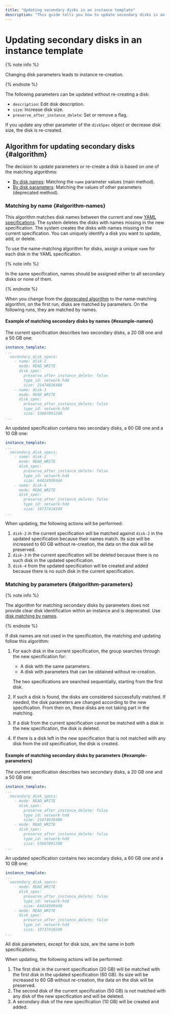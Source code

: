 ```yaml
---
title: "Updating secondary disks in an instance template"
description: "This guide tells you how to update secondary disks in an instance template."
---
```


# Updating secondary disks in an instance template

{% note info %}

Changing disk parameters leads to instance re-creation.

{% endnote %}

The following parameters can be updated without re-creating a disk:

* `description`: Edit disk description.
* `size`: Increase disk size.
* `preserve_after_instance_delete`: Set or remove a flag.

If you update any other parameter of the `diskSpec` object or decrease disk size, the disk is re-created.

## Algorithm for updating secondary disks {#algorithm}

The decision to update parameters or re-create a disk is based on one of the matching algorithms:

* [By disk names](#algorithm-names): Matching the `name` parameter values (main method).
* [By disk parameters](#algorithm-parameters): Matching the values of other parameters (deprecated method).

### Matching by name {#algorithm-names}

This algorithm matches disk names between the current and new [YAML specifications](../specification.md). The system deletes the disks with names missing in the new specification. The system creates the disks with names missing in the current specification. You can uniquely identify a disk you want to update, add, or delete.

To use the name-matching algorithm for disks, assign a unique `name` for each disk in the YAML specification.

{% note info %}

In the same specification, names should be assigned either to all secondary disks or none of them.

{% endnote %}

When you change from the [deprecated algorithm](#algorithm-parameters) to the name-matching algorithm, on the first run, disks are matched by parameters. On the following runs, they are matched by names.

#### Example of matching secondary disks by names {#example-names}

The current specification describes two secondary disks, a 20 GB one and a 50 GB one:

```yaml
instance_template:
...
  secondary_disk_specs:
    - name: disk-2
      mode: READ_WRITE
      disk_spec:
        preserve_after_instance_delete: false
        type_id: network-hdd
        size: 21474836480
    - name: disk-3
      mode: READ_WRITE
      disk_spec:
        preserve_after_instance_delete: false
        type_id: network-hdd
        size: 53687091200
...
```

An updated specification contains two secondary disks, a 60 GB one and a 10 GB one:

```yaml
instance_template:
...
  secondary_disk_specs:
    - name: disk-2
      mode: READ_WRITE
      disk_spec:
        preserve_after_instance_delete: false
        type_id: network-hdd
        size: 64424509440
    - name: disk-4
      mode: READ_WRITE
      disk_spec:
        preserve_after_instance_delete: false
        type_id: network-hdd
        size: 10737418240
...
```

When updating, the following actions will be performed:

1. `disk-2` in the current specification will be matched against `disk-2` in the updated specification because their names match. Its size will be increased to 60 GB without re-creation, the data on the disk will be preserved.
1. `disk-3` in the current specification will be deleted because there is no such disk in the updated specification.
1. `disk-4` from the updated specification will be created and added because there is no such disk in the current specification.

### Matching by parameters {#algorithm-parameters}

{% note info %}

The algorithm for matching secondary disks by parameters does not provide clear disk identification within an instance and is deprecated. Use [disk matching by names](#algorithm-names).

{% endnote %}

If disk names are not used in the specification, the matching and updating follow this algorithm:

1. For each disk in the current specification, the group searches through the new specification for:

   * A disk with the same parameters.
   * A disk with parameters that can be obtained without re-creation.

   The two specifications are searched sequentially, starting from the first disk.

1. If such a disk is found, the disks are considered successfully matched. If needed, the disk parameters are changed according to the new specification. From then on, these disks are not taking part in the matching.
1. If a disk from the current specification cannot be matched with a disk in the new specification, the disk is deleted.
1. If there is a disk left in the new specification that is not matched with any disk from the old specification, the disk is created.

#### Example of matching secondary disks by parameters {#example-parameters}

The current specification describes two secondary disks, a 20 GB one and a 50 GB one:

```yaml
instance_template:
...
  secondary_disk_specs:
    - mode: READ_WRITE
      disk_spec:
        preserve_after_instance_delete: false
        type_id: network-hdd
        size: 21474836480
    - mode: READ_WRITE
      disk_spec:
        preserve_after_instance_delete: false
        type_id: network-hdd
        size: 53687091200
...
```

An updated specification contains two secondary disks, a 60 GB one and a 10 GB one:

```yaml
instance_template:
...
  secondary_disk_specs:
    - mode: READ_WRITE
      disk_spec:
        preserve_after_instance_delete: false
        type_id: network-hdd
        size: 64424509440
    - mode: READ_WRITE
      disk_spec:
        preserve_after_instance_delete: false
        type_id: network-hdd
        size: 10737418240
...
```

All disk parameters, except for disk size, are the same in both specifications.

When updating, the following actions will be performed:

1. The first disk in the current specification (20 GB) will be matched with the first disk in the updated specification (60 GB). Its size will be increased to 60 GB without re-creation, the data on the disk will be preserved.
1. The second disk of the current specification (50 GB) is not matched with any disk of the new specification and will be deleted.
1. A secondary disk of the new specification (10 GB) will be created and added.
